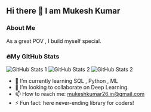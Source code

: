## Hi there 👋 I am Mukesh Kumar
### About Me 
As a great POV , I build myself special.

### :fire:My GitHub Stats
![GitHub Stats 1](https://github-readme-stats.vercel.app/api?username=mukesh-in-26)
![GitHub Stats 2](https://github-readme-streak-stats.herokuapp.com/?user=mukesh-in-26)
![GitHub Stats 2](https://github-readme-stats.vercel.app/api/top-langs/?username=mukesh-in-26)

<!--
<div id="badges">
  <a href="your-linkedin-URL">
    <img src="https://img.shields.io/badge/LinkedIn-blue?style=for-the-badge&logo=linkedin&logoColor=white" alt="LinkedIn Badge"/>
  </a>
  <a href="your-youtube-URL">
    <img src="https://img.shields.io/badge/YouTube-red?style=for-the-badge&logo=youtube&logoColor=white" alt="Youtube Badge"/>
  </a>
</div>
-->


- 🌱 I’m currently learning SQL , Python , ML
- 👯 I’m looking to collaborate on Deep Learning
- 📫 How to reach me: mukeshkumar26.in@gmail.com
- ⚡ Fun fact: here never-ending library for coders!
